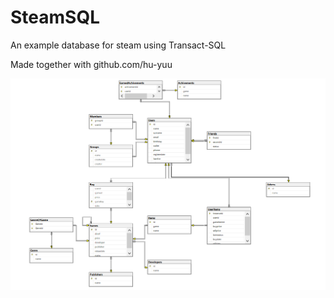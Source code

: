 # SteamSQL
An example database for steam using Transact-SQL

Made together with github.com/hu-yuu

<img src="https://github.com/canklot/steamsql/blob/master/diagramsdb.png" alt="diagram">


